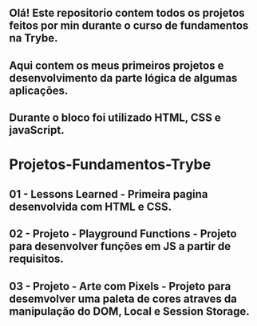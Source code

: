   Olá! Este repositorio contem todos os projetos feitos por min durante o curso de fundamentos na Trybe.
  --
  Aqui contem os meus primeiros projetos e desenvolvimento da parte lógica de algumas aplicações.
  --
  Durante o bloco foi utilizado HTML, CSS e javaScript.
   --

# Projetos-Fundamentos-Trybe

01 - Lessons Learned - Primeira pagina desenvolvida com HTML e CSS.
--
02 - Projeto - Playground Functions - Projeto para desenvolver funções em JS a partir de requisitos.
--
03 - Projeto - Arte com Pixels - Projeto para desemvolver uma paleta de cores atraves da manipulação do DOM, Local e Session Storage.
--
